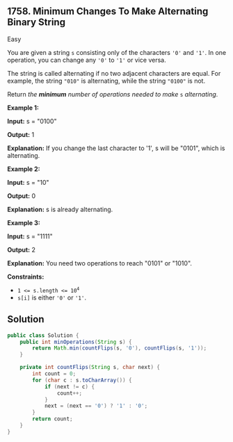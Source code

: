 ## 1758\. Minimum Changes To Make Alternating Binary String

Easy

You are given a string `s` consisting only of the characters `'0'` and `'1'`. In one operation, you can change any `'0'` to `'1'` or vice versa.

The string is called alternating if no two adjacent characters are equal. For example, the string `"010"` is alternating, while the string `"0100"` is not.

Return _the **minimum** number of operations needed to make_ `s` _alternating_.

**Example 1:**

**Input:** s = "0100"

**Output:** 1

**Explanation:** If you change the last character to '1', s will be "0101", which is alternating.

**Example 2:**

**Input:** s = "10"

**Output:** 0

**Explanation:** s is already alternating.

**Example 3:**

**Input:** s = "1111"

**Output:** 2

**Explanation:** You need two operations to reach "0101" or "1010".

**Constraints:**

*   <code>1 <= s.length <= 10<sup>4</sup></code>
*   `s[i]` is either `'0'` or `'1'`.

## Solution

```java
public class Solution {
    public int minOperations(String s) {
        return Math.min(countFlips(s, '0'), countFlips(s, '1'));
    }

    private int countFlips(String s, char next) {
        int count = 0;
        for (char c : s.toCharArray()) {
            if (next != c) {
                count++;
            }
            next = (next == '0') ? '1' : '0';
        }
        return count;
    }
}
```